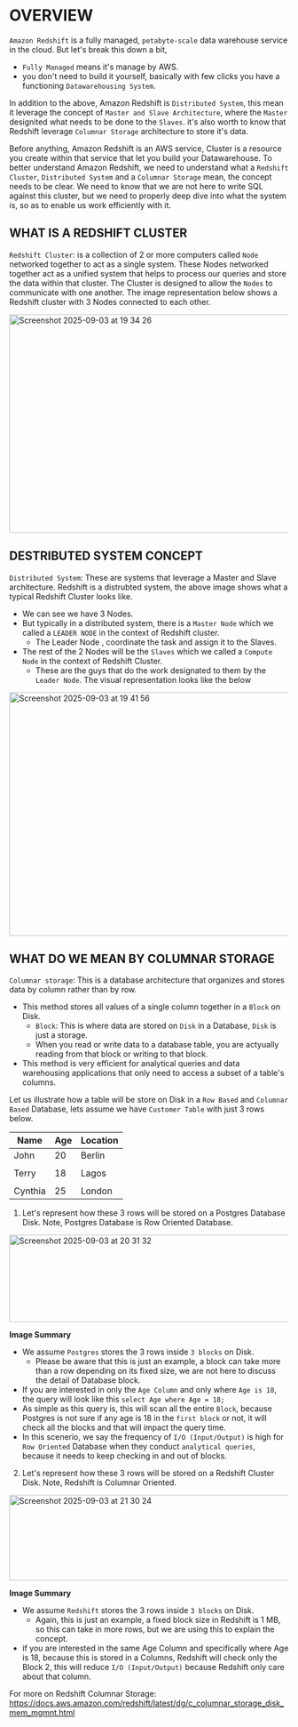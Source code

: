 # OVERVIEW
`Amazon Redshift` is a fully managed, `petabyte-scale` data warehouse service in the cloud.
But let's break this down a bit, 
- `Fully Managed` means it's manage by AWS.
- you don't need to build it yourself, basically with few clicks you have a functioning `Datawarehousing
System`.

In addition to the above, Amazon Redshift is `Distributed System`, this mean it leverage the concept of `Master and Slave Architecture`, where the `Master` designited what needs to be done to the `Slaves`. it's also worth to know that Redshift leverage `Columnar Storage` architecture to store it's data. 

Before anything, Amazon Redshift is an AWS service, Cluster is a resource you create within that service that let you build your Datawarehouse. To better understand Amazon Redshift, we need to understand what a `Redshift Cluster`, `Distributed System` and a `Columnar Storage` mean, the concept needs to be clear.
We need to know that we are not here to write SQL against this cluster, but we need to properly
deep dive into what the system is, so as to enable us work efficiently with it.

## WHAT IS A REDSHIFT CLUSTER
`Redshift Cluster`: is a collection of 2 or more computers called `Node` networked together to act as a single system. These Nodes networked together act as a unified system that helps to process our queries and store the data within that cluster. The Cluster is designed to allow the `Nodes` to communicate with one another. The image representation below shows a Redshift cluster with 3 Nodes connected to each other.

<img width="555" height="393" alt="Screenshot 2025-09-03 at 19 34 26" src="https://github.com/user-attachments/assets/944e22c5-37b8-41bb-9ade-9708ecf86beb" />

## DESTRIBUTED SYSTEM CONCEPT
`Distributed System`: These are systems that leverage a Master and Slave architecture. Redshift is a distrubted system, the above image shows what a typical Redshift Cluster looks like. 
- We can see we have 3 Nodes.
- But typically in a distributed system, there is a `Master Node` which we called a `LEADER NODE` in the context of Redshift cluster.
  - The Leader Node , coordinate the task and assign it to the Slaves.
- The rest of the 2 Nodes will be the `Slaves` which we called a `Compute Node` in the context of Redshift Cluster.
  - These are the guys that do the work designated to them by the `Leader Node`.
The visual representation looks like the below

<img width="653" height="438" alt="Screenshot 2025-09-03 at 19 41 56" src="https://github.com/user-attachments/assets/09cd365e-7e49-43ae-bec7-9de73faaf5bf" />

## WHAT DO WE MEAN BY COLUMNAR STORAGE 
`Columnar storage`: This is a database architecture that organizes and stores data by column rather than by row. 
- This method stores all values of a single column together in a `Block` on Disk.
  - `Block`: This is where data are stored on `Disk` in a Database, `Disk` is just a storage.
  - When you read or write data to a database table, you are actyually reading from that block or writing to that block.
- This method is very efficient for analytical queries and data warehousing applications that only need to access a subset of a table's columns.

Let us illustrate how a table will be store on Disk in a `Row Based` and `Columnar Based` Database, lets assume 
we have `Customer Table` with just 3 rows below.

|  Name  | Age     |  Location |
|---------|---------|-----------|
|  John   |  20     |  Berlin   |
|         |         |           |
|  Terry  |  18     |  Lagos    |
|         |         |           |
| Cynthia |  25     |  London   |

1. Let's represent how these 3 rows will be stored on a Postgres Database Disk. Note, Postgres Database is Row Oriented Database.

<img width="1322" height="157" alt="Screenshot 2025-09-03 at 20 31 32" src="https://github.com/user-attachments/assets/01726a8e-dd4f-4d6a-8973-9a94db22e29a" />

**Image Summary**
- We assume `Postgres` stores the 3 rows inside `3 blocks` on Disk.
  - Please be aware that this is just an example, a block can take more than a row depending on its fixed size, we are not here to discuss the detail of Database block.
- If you are interested in only the `Age Column` and only where `Age is 18`, the query will look like this `select Age where Age = 18;`
- As simple as this query is, this will scan all the entire `Block`, because Postgres is not sure if any age is 18 in the `first block` or not, it will check all the blocks and that will impact the query time.
- In this scenerio, we say the frequency of `I/O (Input/Output)` is high for `Row Oriented` Database when they conduct `analytical queries`, because it needs to keep checking in and out of blocks.

2. Let's represent how these 3 rows will be stored on a Redshift Cluster Disk. Note, Redshift is Columnar Oriented.

<img width="1309" height="154" alt="Screenshot 2025-09-03 at 21 30 24" src="https://github.com/user-attachments/assets/8d9d8c9a-ed43-4699-aed1-838c79e7d224" />

**Image Summary**
- We assume `Redshift` stores the 3 rows inside `3 blocks` on Disk.
  - Again, this is just an example, a fixed block size in Redshift is 1 MB, so this can take in more rows, but we are using this to explain the concept.
- if you are interested in the same Age Column and specifically where Age is 18, because this is stored in a Columns, Redshift will check only the Block 2, this will reduce `I/O (Input/Output)` because Redshift only care about that column.

For more on Redshift Columnar Storage: https://docs.aws.amazon.com/redshift/latest/dg/c_columnar_storage_disk_mem_mgmnt.html









